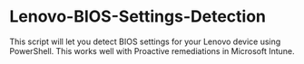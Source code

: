 # Lenovo-BIOS-Settings-Detection
This script will let you detect BIOS settings for your Lenovo device using PowerShell. This works well with Proactive remediations in Microsoft Intune. 
